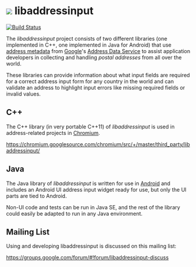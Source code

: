 # ![](https://github.com/googlei18n/libaddressinput/wiki/libaddressinput-icon-70x55.png) libaddressinput

[![Build Status](https://travis-ci.org/googlei18n/libaddressinput.svg?branch=master)](https://travis-ci.org/googlei18n/libaddressinput)

The _libaddressinput_ project consists of two different libraries (one
implemented in C++, one implemented in Java for Android) that use
[address metadata](https://github.com/googlei18n/libaddressinput/wiki/AddressValidationMetadata)
from
[Google](https://developers.google.com/)'s
[Address Data Service](https://chromium-i18n.appspot.com/ssl-address/data)
to assist application developers in collecting and handling _postal addresses_
from all over the world.

These libraries can provide information about what input fields are required for
a correct address input form for any country in the world and can validate an
address to highlight input errors like missing required fields or invalid
values.

## C++

The C++ library (in very portable C++11) of _libaddressinput_ is used in address-related
projects in [Chromium](http://www.chromium.org/Home).

https://chromium.googlesource.com/chromium/src/+/master/third_party/libaddressinput/

## Java

The Java library of _libaddressinput_ is written for use in
[Android](https://developer.android.com/) and includes an Android UI address
input widget ready for use, but only the UI parts are tied to Android.

Non-UI code and tests can be run in Java SE, and the rest of the library could
easily be adapted to run in any Java environment.

## Mailing List

Using and developing libaddressinput is discussed on this mailing list:

https://groups.google.com/forum/#!forum/libaddressinput-discuss
